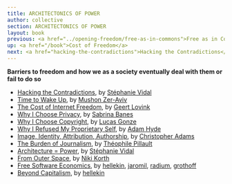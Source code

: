 ```yaml
---
title: ARCHITECTONICS OF POWER
author: collective
section: ARCHITECTONICS OF POWER
layout: book
previous: <a href="../opening-freedom/free-as-in-commons">Free as in Commons</a>
up: <a href="/book">Cost of Freedom</a>
next: <a href="hacking-the-contradictions">Hacking the Contradictions</a>
---
```


__Barriers to freedom and how we as a society eventually deal with them or fail to do so__

- [Hacking the Contradictions][0], by [Stéphanie Vidal][1]
- [Time to Wake Up][2], by [Mushon Zer-Aviv][3]
- [The Cost of Internet Freedom][4], by [Geert Lovink][5]
- [Why I Choose Privacy][6], by [Sabrina Banes][7]
- [Why I Choose Copyright][8], by [Lucas Gonze][9]
- [Why I Refused My Proprietary Self][10], by [Adam Hyde][11]
- [Image, Identity, Attribution, Authorship][12], by [Christopher Adams][13]
- [The Burden of Journalism][14], by [Théophile Pillault][15]
- [Architecture = Power][16], by [Stéphanie Vidal][1]
- [From Outer Space][18], by [Niki Korth][19]
- [Free Software Economics][20], by [hellekin][21], [jaromil][23], [radium][24], [grothoff][25]
- [Beyond Capitalism][22], by [hellekin][21]

[0]: hacking-the-contradictions
[1]: ../authors/stephanie-vidal

[2]: time-to-wake-up
[3]: ../authors/mushon-zer-aviv

[4]: the-cost-of-internet-freedom
[5]: ../authors/geert-lovink

[6]: why-i-choose-privacy
[7]: ../authors/sabrina-banes

[8]: why-i-choose-copyright
[9]: ../authors/lucas-gonze

[10]: why-i-refused-my-proprietary-self
[11]: ../authors/adam-hyde

[12]: image-identity-attribution-authorship
[13]: ../authors/christopher-adams

[14]: the-burden-of-journalism
[15]: ../authors/theophile-pillault

[16]: architecture=power

[18]: from-outer-space
[19]: ../authors/niki-korth

[20]: free-software-economics
[21]: ../authors/hellekin
[23]: ../authors/jaromil
[24]: ../authors/radium
[25]: ../authors/christian-grothoff

[22]: beyond-capitalism
